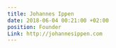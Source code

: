 ```yaml
---
title: Johannes Ippen
date: 2018-06-04 00:21:00 +02:00
position: Founder
Link: http://johannesippen.com
---
```


